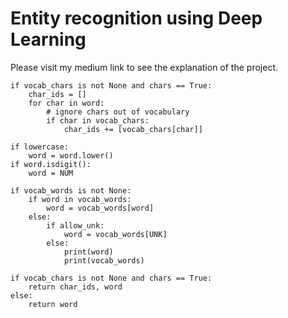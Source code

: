 # Entity recognition using Deep Learning

Please visit my medium link to see the explanation of the project.

```
if vocab_chars is not None and chars == True:
    char_ids = []
    for char in word:
        # ignore chars out of vocabulary
        if char in vocab_chars:
            char_ids += [vocab_chars[char]]

if lowercase:
    word = word.lower()
if word.isdigit():
    word = NUM

if vocab_words is not None:
    if word in vocab_words:
        word = vocab_words[word]
    else:
        if allow_unk:
            word = vocab_words[UNK]
        else:
            print(word)
            print(vocab_words)

if vocab_chars is not None and chars == True:
    return char_ids, word
else:
    return word
```
